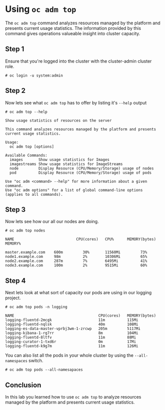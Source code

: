 # Using `oc adm top`

The `oc adm top` command analyzes resources managed by the platform and presents current usage statistics. The information provided by this command gives operations valueable insight into cluster capacity.

## Step 1

Ensure that you're logged into the cluster with the cluster-admin cluster role.

```# oc login -u system:admin ```

## Step 2

Now lets see what `oc adm top` has to offer by listing it's `--help` output

``` # oc adm top --help ```
``` 
Show usage statistics of resources on the server 

This command analyzes resources managed by the platform and presents current usage statistics.

Usage:
  oc adm top [options]

Available Commands:
  images       Show usage statistics for Images
  imagestreams Show usage statistics for ImageStreams
  node         Display Resource (CPU/Memory/Storage) usage of nodes
  pod          Display Resource (CPU/Memory/Storage) usage of pods

Use "oc adm <command> --help" for more information about a given command.
Use "oc adm options" for a list of global command-line options (applies to all commands).
```

## Step 3

Now lets see how our all our nodes are doing.

```# oc adm top nodes ```
```
NAME                            CPU(cores)   CPU%      MEMORY(bytes)   MEMORY%   

master.example.com    600m         30%       11560Mi         73%       
node1.example.com     98m          2%        10306Mi         65%       
node2.example.com     287m         7%        6495Mi          41%  
node3.example.com     100m         2%        9515Mi          60%       

```

## Step 4

Next lets look at what sort of capacity our pods are using in our logging project.

```# oc adm top pods -n logging ```
```
NAME                                      CPU(cores)   MEMORY(bytes)   
logging-fluentd-2mcgk                     11m          115Mi           
logging-fluentd-nqlsk                     40m          108Mi           
logging-es-data-master-vprbj3wm-1-zrcwp   205m         5117Mi          
logging-kibana-1-rg7rr                    8m           104Mi           
logging-fluentd-8ltfv                     11m          88Mi            
logging-curator-1-txd6r                   0m           17Mi            
logging-fluentd-k9g7m                     11m          126Mi           
```

You can also list all the pods in your whole cluster by using the `--all-namespaces` switch.

```# oc adm top pods --all-namesapaces ```


## Conclusion

In this lab you learned how to use `oc adm top` to analyze resources managed by the platform and presents current usage statistics.
